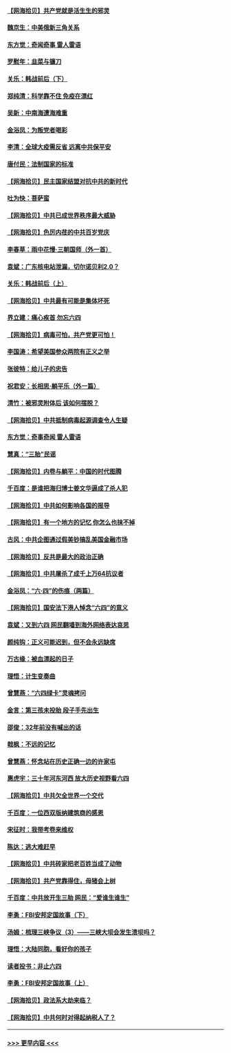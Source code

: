#### [【网海拾贝】共产党就是活生生的邪灵](../pages/nsc993/n13036627.md?t=06230051) 
#### [魏京生：中美俄新三角关系](../pages/nsc993/n13035986.md?t=06230051) 
#### [东方觉：奇闻奇事 雷人雷语](../pages/nsc993/n13035878.md?t=06230051) 
#### [罗慰年：韭菜与镰刀](../pages/nsc993/n13034374.md?t=06230051) 
#### [关乐：韩战前后（下）](../pages/nsc993/n13034113.md?t=06230051) 
#### [郑纯清：科学靠不住 免疫在漂红](../pages/nsc993/n13034093.md?t=06230051) 
#### [吴新：中南海遭海难重](../pages/nsc993/n13034084.md?t=06230051) 
#### [金浴凤：为叛党者喝彩](../pages/nsc993/n13034058.md?t=06230051) 
#### [李清：全球大疫需反省 远离中共保平安](../pages/nsc993/n13033784.md?t=06230051) 
#### [唐付民：法制国家的标准](../pages/nsc993/n13032944.md?t=06230051) 
#### [【网海拾贝】民主国家结盟对抗中共的新时代](../pages/nsc993/n13031717.md?t=06230051) 
#### [吐为快：菩萨蛮](../pages/nsc993/n13030033.md?t=06230051) 
#### [【网海拾贝】中共已成世界秩序最大威胁](../pages/nsc993/n13028138.md?t=06230051) 
#### [【网海拾贝】色厉内荏的中共百岁党庆](../pages/nsc993/n13025582.md?t=06230051) 
#### [李春草：雨中花慢‧三朝国师（外一首）](../pages/nsc993/n13025567.md?t=06230051) 
#### [袁斌：广东核电站泄漏，切尔诺贝利2.0？](../pages/nsc993/n13025475.md?t=06230051) 
#### [关乐：韩战前后（上）](../pages/nsc993/n13025387.md?t=06230051) 
#### [【网海拾贝】中共最有可能是集体坏死](../pages/nsc993/n13023101.md?t=06230051) 
#### [界立建：痛心疾首 勿忘六四](../pages/nsc993/n13022339.md?t=06230051) 
#### [【网海拾贝】病毒可怕，共产党更可怕！](../pages/nsc993/n13020728.md?t=06230051) 
#### [李国涛：希望美国参众两院有正义之举](../pages/nsc993/n13020674.md?t=06230051) 
#### [张彼特：给儿子的忠告](../pages/nsc993/n13018934.md?t=06230051) 
#### [祝君安：长相思‧躺平乐（外一篇）](../pages/nsc993/n13018923.md?t=06230051) 
#### [清竹：被邪灵附体后 该如何摆脱？](../pages/nsc993/n13018877.md?t=06230051) 
#### [【网海拾贝】中共抵制病毒起源调查令人生疑](../pages/nsc993/n13017785.md?t=06230051) 
#### [东方觉：奇事奇闻 雷人雷语](../pages/nsc993/n13017577.md?t=06230051) 
#### [慧真：“三胎”民谣](../pages/nsc993/n13017394.md?t=06230051) 
#### [【网海拾贝】内卷与躺平：中国的时代图腾](../pages/nsc993/n13016128.md?t=06230051) 
#### [千百度：是谁把海归博士姜文华逼成了杀人犯](../pages/nsc993/n13015218.md?t=06230051) 
#### [【网海拾贝】中共如何影响各国的报导](../pages/nsc993/n13012599.md?t=06230051) 
#### [【网海拾贝】有一个地方的记忆 你怎么也抹不掉](../pages/nsc993/n13009802.md?t=06230051) 
#### [古风：中共企图通过假美钞搞乱美国金融市场](../pages/nsc993/n13009626.md?t=06230051) 
#### [【网海拾贝】反共是最大的政治正确](../pages/nsc993/n13007051.md?t=06230051) 
#### [【网海拾贝】中共屠杀了成千上万64抗议者](../pages/nsc993/n13002713.md?t=06230051) 
#### [金浴凤：“六·四”的伤痕（两篇）](../pages/nsc993/n13001719.md?t=06230051) 
#### [【网海拾贝】国安法下港人悼念“六四”的意义](../pages/nsc993/n13001039.md?t=06230051) 
#### [袁斌：又到六四 网民翻墙到海外网络表达哀思](../pages/nsc993/n13000995.md?t=06230051) 
#### [颜纯钩：正义可能迟到，但不会永远缺席](../pages/nsc993/n13000920.md?t=06230051) 
#### [万古缘：被血漂起的日子](../pages/nsc993/n13000914.md?t=06230051) 
#### [理悟：计生变奏曲](../pages/nsc993/n13000414.md?t=06230051) 
#### [曾慧燕：“六四绿卡”灵魂拷问](../pages/nsc993/n13000277.md?t=06230051) 
#### [金言：第三孩未投胎 段子手先出生](../pages/nsc993/n13000215.md?t=06230051) 
#### [邵俊：32年前没有喊出的话](../pages/nsc993/n13000181.md?t=06230051) 
#### [戟枫：不远的记忆](../pages/nsc993/n13000121.md?t=06230051) 
#### [曾慧燕：怀念站在历史正确一边的许家屯](../pages/nsc993/n13000073.md?t=06230051) 
#### [惠虎宇：三十年河东河西 放大历史视野看六四](../pages/nsc993/n13000018.md?t=06230051) 
#### [【网海拾贝】中共欠全世界一个交代](../pages/nsc993/n12998706.md?t=06230051) 
#### [千百度：一位西双版纳建筑商的感恩](../pages/nsc993/n12998487.md?t=06230051) 
#### [宋征时：我带考卷来维权](../pages/nsc993/n12994088.md?t=06230051) 
#### [陈达：逃大难赶早](../pages/nsc993/n12993569.md?t=06230051) 
#### [【网海拾贝】中共砖家把老百姓当成了动物](../pages/nsc993/n12993483.md?t=06230051) 
#### [【网海拾贝】共产党靠得住，母猪会上树](../pages/nsc993/n12990730.md?t=06230051) 
#### [千百度：中共放开生三胎 网民：“爱谁生谁生”](../pages/nsc993/n12990644.md?t=06230051) 
#### [李勇：FBI安邦定国故事（下）](../pages/nsc993/n12987854.md?t=06230051) 
#### [汤姆：梳理三峡争议（3）——三峡大坝会发生溃坝吗？](../pages/nsc993/n12989806.md?t=06230051) 
#### [理悟：大陆同胞，看好你的孩子](../pages/nsc993/n12989778.md?t=06230051) 
#### [读者投书：非止六四](../pages/nsc993/n12989673.md?t=06230051) 
#### [李勇：FBI安邦定国故事（上）](../pages/nsc993/n12987749.md?t=06230051) 
#### [【网海拾贝】政法系大劫来临？](../pages/nsc993/n12987596.md?t=06230051) 
#### [【网海拾贝】中共何时对得起纳税人了？](../pages/nsc993/n12985578.md?t=06230051) 

----
#### [ >>> 更早内容 <<< ](../indexes/nsc993-earlier.md)
